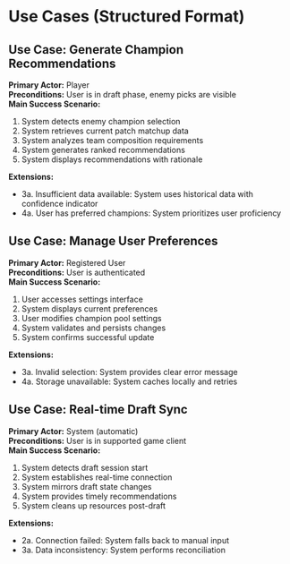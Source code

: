 # Use Cases (Structured Format)

## Use Case: Generate Champion Recommendations

**Primary Actor:** Player  
**Preconditions:** User is in draft phase, enemy picks are visible  
**Main Success Scenario:**

1. System detects enemy champion selection
2. System retrieves current patch matchup data
3. System analyzes team composition requirements
4. System generates ranked recommendations
5. System displays recommendations with rationale

**Extensions:**

- 3a. Insufficient data available: System uses historical data with confidence indicator
- 4a. User has preferred champions: System prioritizes user proficiency

## Use Case: Manage User Preferences

**Primary Actor:** Registered User  
**Preconditions:** User is authenticated  
**Main Success Scenario:**

1. User accesses settings interface
2. System displays current preferences
3. User modifies champion pool settings
4. System validates and persists changes
5. System confirms successful update

**Extensions:**

- 3a. Invalid selection: System provides clear error message
- 4a. Storage unavailable: System caches locally and retries

## Use Case: Real-time Draft Sync

**Primary Actor:** System (automatic)  
**Preconditions:** User is in supported game client  
**Main Success Scenario:**

1. System detects draft session start
2. System establishes real-time connection
3. System mirrors draft state changes
4. System provides timely recommendations
5. System cleans up resources post-draft

**Extensions:**

- 2a. Connection failed: System falls back to manual input
- 3a. Data inconsistency: System performs reconciliation
